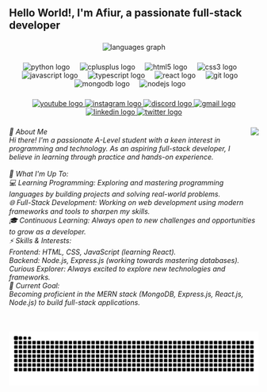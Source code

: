 <h2 align="left">Hello World!, I'm Afiur, a passionate full-stack developer</h2>

###

<div align="center">
<!--   <img src="https://streak-stats.demolab.com?user=AfiurNur&locale=en&mode=daily&theme=rose_pine&hide_border=false&border_radius=5" height="150" alt="streak graph"  /> -->
  <img src="https://github-readme-stats.vercel.app/api/top-langs?username=AfiurNur&locale=en&hide_title=false&layout=compact&card_width=320&langs_count=5&theme=rose_pine&hide_border=false" height="150" alt="languages graph"  />
</div>

###

<div align="center">
  <img src="https://cdn.jsdelivr.net/gh/devicons/devicon/icons/python/python-original.svg" height="30" alt="python logo"  />
  <img width="12" />
  <img src="https://cdn.jsdelivr.net/gh/devicons/devicon/icons/cplusplus/cplusplus-original.svg" height="30" alt="cplusplus logo"  />
  <img width="12" />
  <img src="https://cdn.jsdelivr.net/gh/devicons/devicon/icons/html5/html5-original.svg" height="30" alt="html5 logo"  />
  <img width="12" />
  <img src="https://cdn.jsdelivr.net/gh/devicons/devicon/icons/css3/css3-original.svg" height="30" alt="css3 logo"  />
  <img width="12" />
  <img src="https://cdn.jsdelivr.net/gh/devicons/devicon/icons/javascript/javascript-original.svg" height="30" alt="javascript logo"  />
  <img width="12" />
  <img src="https://cdn.jsdelivr.net/gh/devicons/devicon/icons/typescript/typescript-original.svg" height="30" alt="typescript logo"  />
  <img width="12" />
  <img src="https://cdn.jsdelivr.net/gh/devicons/devicon/icons/react/react-original.svg" height="30" alt="react logo"  />
  <img width="12" />
  <img src="https://cdn.jsdelivr.net/gh/devicons/devicon/icons/git/git-original.svg" height="30" alt="git logo"  />
  <img width="12" />
  <img src="https://cdn.jsdelivr.net/gh/devicons/devicon/icons/mongodb/mongodb-original.svg" height="30" alt="mongodb logo"  />
  <img width="12" />
  <img src="https://cdn.jsdelivr.net/gh/devicons/devicon/icons/nodejs/nodejs-original.svg" height="30" alt="nodejs logo"  />
  <img width="12" />
</div>

###

<div align="center">
  <a href="https://www.youtube.com/@goprohunter" target="_blank">
    <img src="https://img.shields.io/static/v1?message=Youtube&logo=youtube&label=&color=FF0000&logoColor=white&labelColor=&style=flat" height="35" alt="youtube logo"  />
  </a>
  <a href="https://www.instagram.com/afiur.nur/#" target="_blank">
    <img src="https://img.shields.io/static/v1?message=Instagram&logo=instagram&label=&color=E4405F&logoColor=white&labelColor=&style=flat" height="35" alt="instagram logo"  />
  </a>
  <a href="goprohunter" target="_blank">
    <img src="https://img.shields.io/static/v1?message=DISCORD&logo=discord&label=&color=7289DA&logoColor=white&labelColor=&style=flat" height="35" alt="discord logo"  />
  </a>
  <a href="afiurnur@gmail.com" target="_blank">
    <img src="https://img.shields.io/static/v1?message=Gmail&logo=gmail&label=&color=D14836&logoColor=white&labelColor=&style=flat" height="35" alt="gmail logo"  />
  </a>
  <a href="https://www.linkedin.com/in/afiur-nur-7671a2320/" target="_blank">
    <img src="https://img.shields.io/static/v1?message=LinkedIn&logo=linkedin&label=&color=0077B5&logoColor=white&labelColor=&style=flat" height="35" alt="linkedin logo"  />
  </a>
  <a href="https://x.com/afiurnur?mx=2" target="_blank">
    <img src="https://img.shields.io/static/v1?message=Twitter&logo=twitter&label=&color=1DA1F2&logoColor=white&labelColor=&style=flat" height="35" alt="twitter logo"  />
  </a>
</div>

###

<img align="right" height="150" src="https://i.imgflip.com/65efzo.gif"  />

###

<h6 align="left">👋 About Me<br>Hi there! I'm a passionate A-Level student with a keen interest in programming and technology. As an aspiring full-stack developer, I believe in learning through practice and hands-on experience.<br><br>🌟 What I'm Up To:<br>💻 Learning Programming: Exploring and mastering programming languages by building projects and solving real-world problems.<br>🌐 Full-Stack Development: Working on web development using modern frameworks and tools to sharpen my skills.<br>🎓 Continuous Learning: Always open to new challenges and opportunities to grow as a developer.<br>⚡ Skills & Interests:<br>Frontend: HTML, CSS, JavaScript (learning React).<br>Backend: Node.js, Express.js (working towards mastering databases).<br>Curious Explorer: Always excited to explore new technologies and frameworks.<br>🌱 Current Goal:<br>Becoming proficient in the MERN stack (MongoDB, Express.js, React.js, Node.js) to build full-stack applications.</h6>

###

<br clear="both">

<img src="https://raw.githubusercontent.com/AfiurNur/AfiurNur/output/snake.svg" alt="Snake animation" />

###


###
